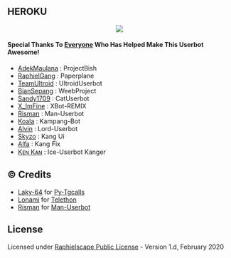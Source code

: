 ## HEROKU

<p align="center"><a href="https://musikkuproject.blogspot.com/2022/03/blog-post.html?m=1"><img src="https://telegra.ph/file/6630257821911f10089b5.jpg"/></a></p>


#### Special Thanks To [Everyone](https://github.com/jokokendi/Ice-Userbot/graphs/contributors) Who Has Helped Make This Userbot Awesome!
-  [AdekMaulana](https://github.com/adekmaulana) : ProjectBish
-  [RaphielGang](https://github.com/RaphielGang) : Paperplane
-  [TeamUltroid](https://github.com/TeamUltroid/Ultroid) :  UltroidUserbot
-  [BianSepang](https://github.com/BianSepang/WeebProject) : WeebProject
-  [Sandy1709](https://github.com/sandy1709/catuserbot) : CatUserbot
-  [X_ImFine](https://github.com/ximfine) :  XBot-REMIX
-  [Risman](https://github.com/mrismanaziz/Man-Userbot) :  Man-Userbot
-  [Koala](https://github.com/ManusiaRakitan/Kampang-Bot) : Kampang-Bot
-  [Alvin](https://github.com/Zora24/Lord-Userbot) : Lord-Userbot
-  [Skyzo](https://github.com/ridho17-ind) : Kang Ui
-  [Alfa](https://github.com/CoeF) : Kang Fix
-  [Kᴇɴ Kᴀɴ](https://github.com/jokokendi/Ice-Userbot) : Ice-Userbot Kanger
## © Credits
-  [Laky-64](https://github.com/Laky-64) for [Py-Tgcalls](https://github.com/pytgcalls/pytgcalls)
-  [Lonami](https://github.com/LonamiWebs/) for [Telethon](https://github.com/LonamiWebs/Telethon)
-  [Risman](https://github.com/mrismanaziz) for [Man-Userbot](https://github.com/mrismanaziz/Man-Userbot)

## License
Licensed under [Raphielscape Public License](https://github.com/jokokendi/Ice-Userbot/blob/Ice-Userbot/LICENSE) - Version 1.d, February 2020

